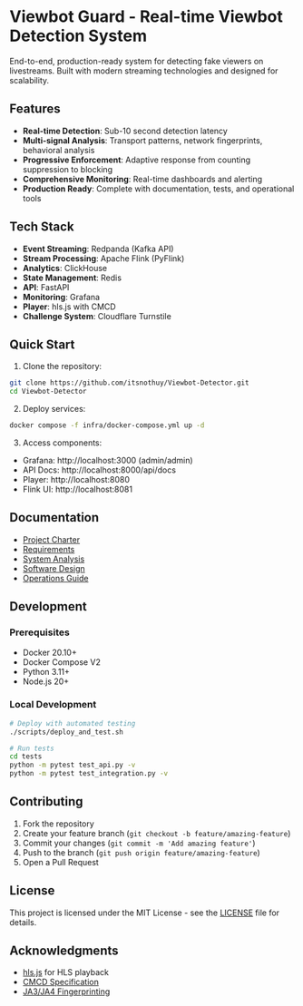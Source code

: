 # Viewbot Guard - Real-time Viewbot Detection System

End-to-end, production-ready system for detecting fake viewers on livestreams. Built with modern streaming technologies and designed for scalability.

## Features

- **Real-time Detection**: Sub-10 second detection latency
- **Multi-signal Analysis**: Transport patterns, network fingerprints, behavioral analysis
- **Progressive Enforcement**: Adaptive response from counting suppression to blocking
- **Comprehensive Monitoring**: Real-time dashboards and alerting
- **Production Ready**: Complete with documentation, tests, and operational tools

## Tech Stack

- **Event Streaming**: Redpanda (Kafka API)
- **Stream Processing**: Apache Flink (PyFlink)
- **Analytics**: ClickHouse
- **State Management**: Redis
- **API**: FastAPI
- **Monitoring**: Grafana
- **Player**: hls.js with CMCD
- **Challenge System**: Cloudflare Turnstile

## Quick Start

1. Clone the repository:
```bash
git clone https://github.com/itsnothuy/Viewbot-Detector.git
cd Viewbot-Detector
```

2. Deploy services:
```bash
docker compose -f infra/docker-compose.yml up -d
```

3. Access components:
- Grafana: http://localhost:3000 (admin/admin)
- API Docs: http://localhost:8000/api/docs
- Player: http://localhost:8080
- Flink UI: http://localhost:8081

## Documentation

- [Project Charter](docs/PROJECT_CHARTER.md)
- [Requirements](docs/requirements.md)
- [System Analysis](docs/system_analysis.md)
- [Software Design](docs/software_design.md)
- [Operations Guide](docs/operations_guide.md)

## Development

### Prerequisites
- Docker 20.10+
- Docker Compose V2
- Python 3.11+
- Node.js 20+

### Local Development
```bash
# Deploy with automated testing
./scripts/deploy_and_test.sh

# Run tests
cd tests
python -m pytest test_api.py -v
python -m pytest test_integration.py -v
```

## Contributing

1. Fork the repository
2. Create your feature branch (`git checkout -b feature/amazing-feature`)
3. Commit your changes (`git commit -m 'Add amazing feature'`)
4. Push to the branch (`git push origin feature/amazing-feature`)
5. Open a Pull Request

## License

This project is licensed under the MIT License - see the [LICENSE](LICENSE) file for details.

## Acknowledgments

- [hls.js](https://github.com/video-dev/hls.js/) for HLS playback
- [CMCD Specification](https://cdn.cta.tech/cta/media/media/resources/standards/pdfs/cta-5004-final.pdf)
- [JA3/JA4 Fingerprinting](https://github.com/FoxIO-LLC/ja4)


